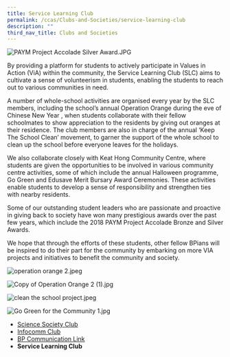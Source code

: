 ```yaml
---
title: Service Learning Club
permalink: /ccas/Clubs-and-Societies/service-learning-club
description: ""
third_nav_title: Clubs and Societies
---
```

![PAYM Project Accolade Silver Award.JPG](https://www-bpghs-moe-edu-sg-admin.cwp.sg/qql/slot/u148/BPGHS%202019/Holistic%20Education/CCAs/Clubs%20&%20Societies/Service%20Learning%20Club/PAYM%20Project%20Accolade%20Silver%20Award.jpg)  

By providing a platform for students to actively participate in Values in Action (ViA) within the community, the Service Learning Club (SLC) aims to cultivate a sense of volunteerism in students, enabling the students to reach out to various communities in need.

  

A number of whole-school activities are organised every year by the SLC members, including the school’s annual Operation Orange during the eve of Chinese New Year , when students collaborate with their fellow schoolmates to show appreciation to the residents by giving out oranges at their residence. The club members are also in charge of the annual ‘Keep The School Clean’ movement, to garner the support of the whole school to clean up the school before everyone leaves for the holidays.

  

We also collaborate closely with Keat Hong Community Centre, where students are given the opportunities to be involved in various community centre activities, some of which include the annual Halloween programme, Go Green and Edusave Merit Bursary Award Ceremonies. These activities enable students to develop a sense of responsibility and strengthen ties with nearby residents.

  

Some of our outstanding student leaders who are passionate and proactive in giving back to society have won many prestigious awards over the past few years, which include the 2018 PAYM Project Accolade Bronze and Silver Awards.

  

We hope that through the efforts of these students, other fellow BPians will be inspired to do their part for the community by embarking on more VIA projects and initiatives to benefit the community and society.

  

![operation orange 2.jpeg](https://www-bpghs-moe-edu-sg-admin.cwp.sg/qql/slot/u148/BPGHS%202019/Holistic%20Education/CCAs/Clubs%20&%20Societies/Service%20Learning%20Club/operation%20orange%202.jpeg)  

![Copy of Operation Orange 2 (1).jpg](https://www-bpghs-moe-edu-sg-admin.cwp.sg/qql/slot/u148/BPGHS%202019/Holistic%20Education/CCAs/Clubs%20&%20Societies/Service%20Learning%20Club/Copy%20of%20Operation%20Orange%202%20(1).jpg)  

![clean the school project.jpeg](https://www-bpghs-moe-edu-sg-admin.cwp.sg/qql/slot/u148/BPGHS%202019/Holistic%20Education/CCAs/Clubs%20&%20Societies/Service%20Learning%20Club/clean%20the%20school%20project.jpeg)  

![Go Green for the Community 1.jpg](https://www-bpghs-moe-edu-sg-admin.cwp.sg/qql/slot/u148/BPGHS%202019/Holistic%20Education/CCAs/Clubs%20&%20Societies/Service%20Learning%20Club/Go%20Green%20for%20the%20Community%201.jpg)

*   [Science Society Club](https://www-bpghs-moe-edu-sg-admin.cwp.sg/holistic-education/ccas/clubs-n-societies/science-society-club)
*   [Infocomm Club](https://www-bpghs-moe-edu-sg-admin.cwp.sg/holistic-education/ccas/clubs-n-societies/infocomm-club)
*   [BP Communication Link](https://www-bpghs-moe-edu-sg-admin.cwp.sg/holistic-education/ccas/clubs-n-societies/bp-communication-link)
*   **Service Learning Club**